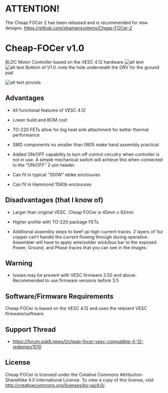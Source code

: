 # ATTENTION! #
The Cheap FOCer 2 has been released and is recommended for new designs.
https://github.com/shamansystems/Cheap-FOCer-2


# Cheap-FOCer v1.0
BLDC Motor Controller based on the VESC 4.12 hardware
![alt text](https://github.com/shamansystems/Cheap-FOCer/blob/master/Beta.jpeg)
![alt text](https://github.com/shamansystems/Cheap-FOCer/blob/master/v1.0%20bottom.JPG)
Bottom of V1.0. note the hole underneath the DRV for the ground pad

![alt text](https://github.com/shamansystems/Cheap-FOCer/blob/master/Header%20Pinout.jpg)
pinouts


## Advantages
- All functional features of VESC 4.12

- Lower build and BOM cost

- TO-220 FETs allow for big heat sink attachment for better thermal performance

- SMD components no smaller than 0805 make hand assembly practical

- Added ON/OFF capability to turn off control circuitry when controller is not in use. A simple mechanical switch will achieve this when connected to the “ON/OFF” 2-pin header.

- Can fit in typical “350W” ebike enclosures

- Can fit in Hammond 1590b enclosures

## Disadvantages (that I know of)

- Larger than original VESC. Cheap FOCer is 45mm x 92mm

- Higher profile with TO-220 package FETs

- Additional assembly steps to beef up high-current traces. 2 layers of 1oz copper can’t handle the current flowing through during operation. Assembler will have to apply wire/solder wick/bus bar to the exposed Power, Ground, and Phase traces that you can see in the images.

## Warning
- Issues may be present with VESC firmware 3.50 and above. Recommended to use firmware versions before 3.5

## Software/Firmware Requirements

Cheap FOCer is based on the VESC 4.12 and uses the relavent VESC firmware/software.

## Support Thread
- https://forum.esk8.news/t/cheap-focer-vesc-compatible-4-12-redesign/1510

## License
Cheap FOCer is licensed under the Creative Commons Attribution-ShareAlike 4.0 International License. To view a copy of this license, visit http://creativecommons.org/licenses/by-sa/4.0/.
